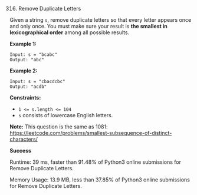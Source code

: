 316. Remove Duplicate Letters



Given a string `s`, remove duplicate letters so that every letter appears once and only once. You must make sure your result is **the smallest in lexicographical order** among all possible results.

 

**Example 1:**

```
Input: s = "bcabc"
Output: "abc"
```

**Example 2:**

```
Input: s = "cbacdcbc"
Output: "acdb"
```

 

**Constraints:**

- `1 <= s.length <= 104`
- `s` consists of lowercase English letters.

 

**Note:** This question is the same as 1081: https://leetcode.com/problems/smallest-subsequence-of-distinct-characters/



**Success**

Runtime: 39 ms, faster than 91.48% of Python3 online submissions for Remove Duplicate Letters.

Memory Usage: 13.9 MB, less than 37.85% of Python3 online submissions for Remove Duplicate Letters.